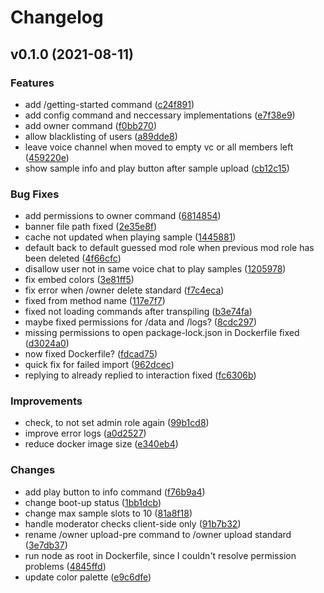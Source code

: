 # Changelog

## v0.1.0 \(2021-08-11\)

### Features

* add /getting-started command \([c24f891](https://github.com/LonelessCodes/SoundBort/commit/c24f891e268ccca2e2e1b0083a68de987e1d2813)\)
* add config command and neccessary implementations \([e7f38e9](https://github.com/LonelessCodes/SoundBort/commit/e7f38e926fae7a5bb585bda0930a78cc2719f93e)\)
* add owner command \([f0bb270](https://github.com/LonelessCodes/SoundBort/commit/f0bb2700609f796ac030f8ef27e1c03e624efa45)\)
* allow blacklisting of users \([a89dde8](https://github.com/LonelessCodes/SoundBort/commit/a89dde8174fdfa4725e1f3c02ddc52ad01b735dd)\)
* leave voice channel when moved to empty vc or all members left \([459220e](https://github.com/LonelessCodes/SoundBort/commit/459220e342ce2f9ecbe9f48ba1ebc7ba3e39c5f4)\)
* show sample info and play button after sample upload \([cb12c15](https://github.com/LonelessCodes/SoundBort/commit/cb12c156d851b6a8ff9bab5079ed7a6929d549d0)\)

### Bug Fixes

* add permissions to owner command \([6814854](https://github.com/LonelessCodes/SoundBort/commit/6814854874d8293aba49a8cc32d6b50d4aa5bb23)\)
* banner file path fixed \([2e35e8f](https://github.com/LonelessCodes/SoundBort/commit/2e35e8fa4d7727bf7324e6a0d53c6e9547890638)\)
* cache not updated when playing sample \([1445881](https://github.com/LonelessCodes/SoundBort/commit/1445881a66253122881695816cc813f0fbeee80b)\)
* default back to default guessed mod role when previous mod role has been deleted \([4f66cfc](https://github.com/LonelessCodes/SoundBort/commit/4f66cfc84fe2f28169534b0c97426d9c2be2ca00)\)
* disallow user not in same voice chat to play samples \([1205978](https://github.com/LonelessCodes/SoundBort/commit/12059782c3244cc918129b9def0ca0edf1cff4e2)\)
* fix embed colors \([3e81ff5](https://github.com/LonelessCodes/SoundBort/commit/3e81ff5f90be90243eb174340f886372f3de44dc)\)
* fix error when /owner delete standard \([f7c4eca](https://github.com/LonelessCodes/SoundBort/commit/f7c4eca60a978ad8dfc8a1d162f13815f3e48041)\)
* fixed from method name \([117e7f7](https://github.com/LonelessCodes/SoundBort/commit/117e7f76a81b5942462fe9bd088e476c20cec9bb)\)
* fixed not loading commands after transpiling \([b3e74fa](https://github.com/LonelessCodes/SoundBort/commit/b3e74fad33b3d1776b416cda62ca2794f6c3e0ce)\)
* maybe fixed permissions for /data and /logs? \([8cdc297](https://github.com/LonelessCodes/SoundBort/commit/8cdc297f0b157d0be7cff74f2f7c59e26b518458)\)
* missing permissions to open package-lock.json in Dockerfile fixed \([d3024a0](https://github.com/LonelessCodes/SoundBort/commit/d3024a0455551a78c02a0adf586cbbabb98bfab3)\)
* now fixed Dockerfile? \([fdcad75](https://github.com/LonelessCodes/SoundBort/commit/fdcad75908c8761f520f13bb73e614e6f5cb42de)\)
* quick fix for failed import \([962dcec](https://github.com/LonelessCodes/SoundBort/commit/962dcecf6dac0b01e0d2bfd6f36d5097ebe8b9ce)\)
* replying to already replied to interaction fixed \([fc6306b](https://github.com/LonelessCodes/SoundBort/commit/fc6306bda827219917c2d1b4a75b691b6751fabf)\)

### Improvements

* check, to not set admin role again \([99b1cd8](https://github.com/LonelessCodes/SoundBort/commit/99b1cd84bbe7614f9bf88670d54931b2770d3e8f)\)
* improve error logs \([a0d2527](https://github.com/LonelessCodes/SoundBort/commit/a0d25272c5aa318fa94cc350760e4228785d7538)\)
* reduce docker image size \([e340eb4](https://github.com/LonelessCodes/SoundBort/commit/e340eb4ec6de2d86558b4741dfc13aa798a14200)\)

### Changes

* add play button to info command \([f76b9a4](https://github.com/LonelessCodes/SoundBort/commit/f76b9a4cf528a5c679c7f1b6b541a84d9b0cd643)\)
* change boot-up status \([1bb1dcb](https://github.com/LonelessCodes/SoundBort/commit/1bb1dcbe51537156fd93fc24ffecef6690bcfdba)\)
* change max sample slots to 10 \([81a8f18](https://github.com/LonelessCodes/SoundBort/commit/81a8f18fa8872e8bdf3be123a0525540def18346)\)
* handle moderator checks client-side only \([91b7b32](https://github.com/LonelessCodes/SoundBort/commit/91b7b32c0e0717217d6a2b209d57de79af08a62b)\)
* rename /owner upload-pre command to /owner upload standard \([3e7db37](https://github.com/LonelessCodes/SoundBort/commit/3e7db37f6358696b5bbab27ce92b08f21a5ff028)\)
* run node as root in Dockerfile, since I couldn't resolve permission problems \([4845ffd](https://github.com/LonelessCodes/SoundBort/commit/4845ffd4a5b8ea73919efc66620654cf18d3b68a)\)
* update color palette \([e9c6dfe](https://github.com/LonelessCodes/SoundBort/commit/e9c6dfe2b966782d4294ffe8639824a5271f4bb7)\)

